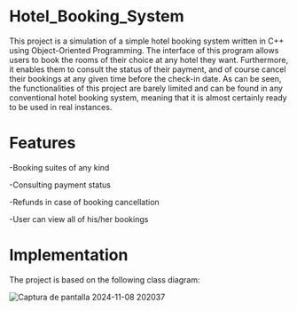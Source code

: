 # Hotel_Booking_System
This project is a simulation of a simple hotel booking system written in C++ using Object-Oriented Programming. The interface of this program allows users to book the rooms of their choice at any hotel they want. Furthermore, it enables them to consult the status of their payment, and of course cancel their bookings at any given time before the check-in date. As can be seen, the functionalities of this project are barely limited and can be found in any conventional hotel booking system, meaning that it is almost certainly ready to be used in real instances. 

# Features
-Booking suites of any kind

-Consulting payment status

-Refunds in case of booking cancellation

-User can view all of his/her bookings

 
 # Implementation

The project is based on the following class diagram:

![Captura de pantalla 2024-11-08 202037](https://github.com/user-attachments/assets/915fc719-f673-49e9-81ec-3a93ba47ef2d)

